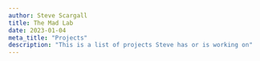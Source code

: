 ```yaml
---
author: Steve Scargall
title: The Mad Lab 
date: 2023-01-04
meta_title: "Projects"
description: "This is a list of projects Steve has or is working on"
---
```

